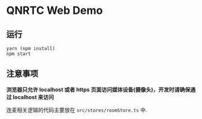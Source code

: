 # QNRTC Web Demo


## 运行

```
yarn (npm install)
npm start
```

## 注意事项
**浏览器只允许 localhost 或者 https 页面访问媒体设备(摄像头)，开发时请确保通过 localhost 来访问**

连麦相关逻辑的代码主要放在 `src/stores/roomStore.ts` 中.
